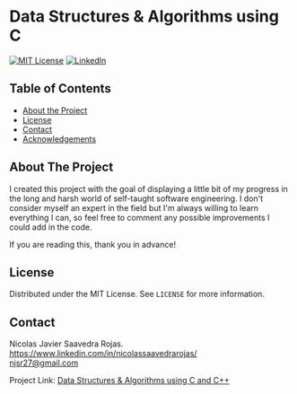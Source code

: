 # Data Structures & Algorithms using C

[![MIT License][license-shield]][license-url]
[![LinkedIn][linkedin-shield]][linkedin-url]

<!-- TABLE OF CONTENTS -->
## Table of Contents

* [About the Project](#about-the-project)
* [License](#license)
* [Contact](#contact)
* [Acknowledgements](#acknowledgements)

<!-- ABOUT THE PROJECT -->
## About The Project

I created this project with the goal of displaying a little bit of my progress in the long and harsh world of self-taught software engineering. 
I don't consider myself an expert in the field but I'm always willing to learn everything I can, so feel free to comment any possible
improvements I could add in the code.

If you are reading this, thank you in advance!

<!-- LICENSE -->
## License

Distributed under the MIT License. See `LICENSE` for more information.

<!-- CONTACT -->
## Contact

Nicolas Javier Saavedra Rojas. <br>
https://www.linkedin.com/in/nicolassaavedrarojas/ <br>
njsr27@gmail.com

Project Link: [Data Structures & Algorithms using C and C++](https://github.com/njsr27/DataStructuresAndAlgorithms)

<!-- MARKDOWN LINKS & IMAGES -->
<!-- https://www.markdownguide.org/basic-syntax/#reference-style-links -->
[license-shield]: https://img.shields.io/github/license/othneildrew/Best-README-Template.svg?style=flat-square
[license-url]: https://github.com/njsr27/DataStructuresAndAlgorithms/blob/master/LICENSE.txt
[linkedin-shield]: https://img.shields.io/badge/-LinkedIn-black.svg?style=flat-square&logo=linkedin&colorB=555
[linkedin-url]: https://www.linkedin.com/in/nicolassaavedrarojas/
